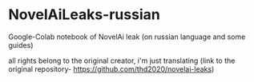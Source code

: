 # NovelAiLeaks-russian
Google-Colab notebook of NovelAi leak (on russian language and some guides)


all rights belong to the original creator, i'm just translating 
(link to the original repository- https://github.com/thd2020/novelai-leaks)
